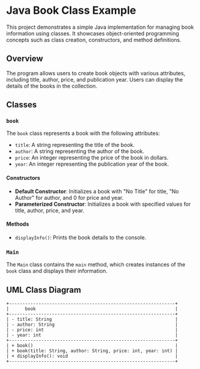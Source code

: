 # Java Book Class Example

This project demonstrates a simple Java implementation for managing book information using classes. It showcases object-oriented programming concepts such as class creation, constructors, and method definitions.

## Overview

The program allows users to create book objects with various attributes, including title, author, price, and publication year. Users can display the details of the books in the collection.

## Classes

### `book`

The `book` class represents a book with the following attributes:

- `title`: A string representing the title of the book.
- `author`: A string representing the author of the book.
- `price`: An integer representing the price of the book in dollars.
- `year`: An integer representing the publication year of the book.

#### Constructors

- **Default Constructor**: Initializes a book with "No Title" for title, "No Author" for author, and 0 for price and year.
- **Parameterized Constructor**: Initializes a book with specified values for title, author, price, and year.

#### Methods

- `displayInfo()`: Prints the book details to the console.

### `Main`

The `Main` class contains the `main` method, which creates instances of the `book` class and displays their information.

## UML Class Diagram

```plaintext
+--------------------------------------------------------------+
|      book                                                    |
+--------------------------------------------------------------+
| - title: String                                              |
| - author: String                                             |
| - price: int                                                 |
| - year: int                                                  |
+--------------------------------------------------------------+
| + book()                                                     |
| + book(title: String, author: String, price: int, year: int) |
| + displayInfo(): void                                        |
+--------------------------------------------------------------+
